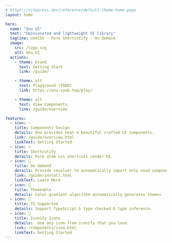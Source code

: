 ```yaml
---
# https://vitepress.dev/reference/default-theme-home-page
layout: home

hero:
  name: "Onu UI"
  text: "Opinionated and lightweight UI library"
  tagline: UnoCSS · Pure Shortcutify · On demand
  image:
    src: /logo.svg
    alt: Onu UI
  actions:
    - theme: brand
      text: Getting Start
      link: /guide/

    - theme: alt
      text: Playground (TODO)
      link: https://onu.zyob.top/play/

    - theme: alt
      text: View Components
      link: /guide/overview

features:
  - icon: ✨
    title: Components Design
    details: Onu provides neat & beautiful crafted UI components.
    link: /guide/overview.html
    linkText: Getting Started
  - icon: 🔥
    title: Shortcutify
    details: Pure atom css shortcuts render UI.
  - icon: 🍬
    title: On demand
    details: Provide resolver to automatically import only used components.
    link: /guide/install.html
    linkText: Learn More
  - icon: 🌈
    title: Themeable
    details: Color gradient algorithm automatically generates themes.
  - icon: 🎉
    title: TS Supported
    details: Support TypeScript & type checked & type inference.
  - icon: 💎
    title: Iconify Icons
    details:  Use any icon from iconify that you love.
    link: /components/icon.html
    linkText: Getting Started
---
```

